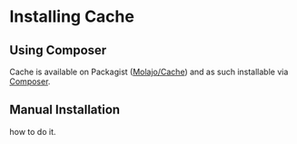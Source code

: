 Installing Cache
=============

Using Composer
--------------

Cache is available on Packagist ([Molajo/Cache](http://packagist.org/packages/molajo/filesystem))
and as such installable via [Composer](http://getcomposer.org/).


Manual Installation
-------------------
how to do it.
